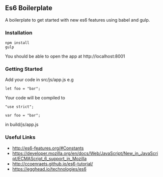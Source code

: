 ## Es6 Boilerplate

A boilerplate to get started with new es6 features using babel and gulp.

### Installation

    npm install
    gulp

You should be able to open the app at http://localhost:8001
    
### Getting Started

Add your code in src/js/app.js e.g

    let foo = "bar";

Your code will be compiled to 

    "use strict";
    
    var foo = "bar";

in build/js/app.js


### Useful Links

 - http://es6-features.org/#Constants
 - https://developer.mozilla.org/en/docs/Web/JavaScript/New_in_JavaScript/ECMAScript_6_support_in_Mozilla
 - http://ccoenraets.github.io/es6-tutorial/
 - https://egghead.io/technologies/es6
